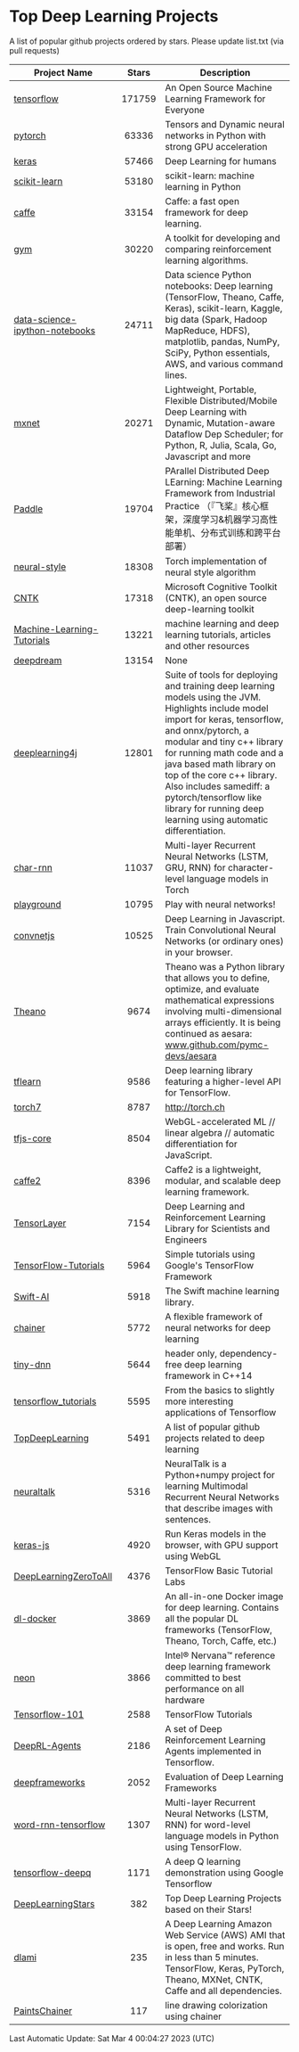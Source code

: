 # Top Deep Learning Projects
A list of popular github projects ordered by stars.
Please update list.txt (via pull requests)

|Project Name| Stars | Description |
| ---------- |:-----:| ----------- |
| [tensorflow](https://github.com/tensorflow/tensorflow) | 171759 | An Open Source Machine Learning Framework for Everyone |
| [pytorch](https://github.com/pytorch/pytorch) | 63336 | Tensors and Dynamic neural networks in Python with strong GPU acceleration |
| [keras](https://github.com/keras-team/keras) | 57466 | Deep Learning for humans |
| [scikit-learn](https://github.com/scikit-learn/scikit-learn) | 53180 | scikit-learn: machine learning in Python |
| [caffe](https://github.com/BVLC/caffe) | 33154 | Caffe: a fast open framework for deep learning. |
| [gym](https://github.com/openai/gym) | 30220 | A toolkit for developing and comparing reinforcement learning algorithms. |
| [data-science-ipython-notebooks](https://github.com/donnemartin/data-science-ipython-notebooks) | 24711 | Data science Python notebooks: Deep learning (TensorFlow, Theano, Caffe, Keras), scikit-learn, Kaggle, big data (Spark, Hadoop MapReduce, HDFS), matplotlib, pandas, NumPy, SciPy, Python essentials, AWS, and various command lines. |
| [mxnet](https://github.com/apache/mxnet) | 20271 | Lightweight, Portable, Flexible Distributed/Mobile Deep Learning with Dynamic, Mutation-aware Dataflow Dep Scheduler; for Python, R, Julia, Scala, Go, Javascript and more |
| [Paddle](https://github.com/PaddlePaddle/Paddle) | 19704 | PArallel Distributed Deep LEarning: Machine Learning Framework from Industrial Practice （『飞桨』核心框架，深度学习&机器学习高性能单机、分布式训练和跨平台部署） |
| [neural-style](https://github.com/jcjohnson/neural-style) | 18308 | Torch implementation of neural style algorithm |
| [CNTK](https://github.com/microsoft/CNTK) | 17318 | Microsoft Cognitive Toolkit (CNTK), an open source deep-learning toolkit |
| [Machine-Learning-Tutorials](https://github.com/ujjwalkarn/Machine-Learning-Tutorials) | 13221 | machine learning and deep learning tutorials, articles and other resources  |
| [deepdream](https://github.com/google/deepdream) | 13154 | None |
| [deeplearning4j](https://github.com/deeplearning4j/deeplearning4j) | 12801 | Suite of tools for deploying and training deep learning models using the JVM. Highlights include model import for keras, tensorflow, and onnx/pytorch, a modular and tiny c++ library for running math code and a java based math library on top of the core c++ library. Also includes samediff: a pytorch/tensorflow like library for running deep learning using automatic differentiation. |
| [char-rnn](https://github.com/karpathy/char-rnn) | 11037 | Multi-layer Recurrent Neural Networks (LSTM, GRU, RNN) for character-level language models in Torch |
| [playground](https://github.com/tensorflow/playground) | 10795 | Play with neural networks! |
| [convnetjs](https://github.com/karpathy/convnetjs) | 10525 | Deep Learning in Javascript. Train Convolutional Neural Networks (or ordinary ones) in your browser. |
| [Theano](https://github.com/Theano/Theano) | 9674 | Theano was a Python library that allows you to define, optimize, and evaluate mathematical expressions involving multi-dimensional arrays efficiently. It is being continued as aesara: www.github.com/pymc-devs/aesara |
| [tflearn](https://github.com/tflearn/tflearn) | 9586 | Deep learning library featuring a higher-level API for TensorFlow. |
| [torch7](https://github.com/torch/torch7) | 8787 | http://torch.ch |
| [tfjs-core](https://github.com/tensorflow/tfjs-core) | 8504 | WebGL-accelerated ML // linear algebra // automatic differentiation for JavaScript. |
| [caffe2](https://github.com/facebookarchive/caffe2) | 8396 | Caffe2 is a lightweight, modular, and scalable deep learning framework. |
| [TensorLayer](https://github.com/tensorlayer/TensorLayer) | 7154 | Deep Learning and Reinforcement Learning Library for Scientists and Engineers  |
| [TensorFlow-Tutorials](https://github.com/nlintz/TensorFlow-Tutorials) | 5964 | Simple tutorials using Google's TensorFlow Framework |
| [Swift-AI](https://github.com/Swift-AI/Swift-AI) | 5918 | The Swift machine learning library. |
| [chainer](https://github.com/chainer/chainer) | 5772 | A flexible framework of neural networks for deep learning |
| [tiny-dnn](https://github.com/tiny-dnn/tiny-dnn) | 5644 | header only, dependency-free deep learning framework in C++14 |
| [tensorflow_tutorials](https://github.com/pkmital/tensorflow_tutorials) | 5595 | From the basics to slightly more interesting applications of Tensorflow |
| [TopDeepLearning](https://github.com/aymericdamien/TopDeepLearning) | 5491 | A list of popular github projects related to deep learning |
| [neuraltalk](https://github.com/karpathy/neuraltalk) | 5316 | NeuralTalk is a Python+numpy project for learning Multimodal Recurrent Neural Networks that describe images with sentences. |
| [keras-js](https://github.com/transcranial/keras-js) | 4920 | Run Keras models in the browser, with GPU support using WebGL |
| [DeepLearningZeroToAll](https://github.com/hunkim/DeepLearningZeroToAll) | 4376 | TensorFlow Basic Tutorial Labs |
| [dl-docker](https://github.com/floydhub/dl-docker) | 3869 | An all-in-one Docker image for deep learning. Contains all the popular DL frameworks (TensorFlow, Theano, Torch, Caffe, etc.) |
| [neon](https://github.com/NervanaSystems/neon) | 3866 | Intel® Nervana™ reference deep learning framework committed to best performance on all hardware |
| [Tensorflow-101](https://github.com/sjchoi86/Tensorflow-101) | 2588 | TensorFlow Tutorials |
| [DeepRL-Agents](https://github.com/awjuliani/DeepRL-Agents) | 2186 | A set of Deep Reinforcement Learning Agents implemented in Tensorflow. |
| [deepframeworks](https://github.com/zer0n/deepframeworks) | 2052 | Evaluation of Deep Learning Frameworks |
| [word-rnn-tensorflow](https://github.com/hunkim/word-rnn-tensorflow) | 1307 | Multi-layer Recurrent Neural Networks (LSTM, RNN) for word-level language models in Python using TensorFlow. |
| [tensorflow-deepq](https://github.com/siemanko/tensorflow-deepq) | 1171 | A deep Q learning demonstration using Google Tensorflow |
| [DeepLearningStars](https://github.com/hunkim/DeepLearningStars) | 382 | Top Deep Learning Projects based on their Stars! |
| [dlami](https://github.com/ritchieng/dlami) | 235 | A Deep Learning Amazon Web Service (AWS) AMI that is open, free and works. Run in less than 5 minutes. TensorFlow, Keras, PyTorch, Theano, MXNet, CNTK, Caffe and all dependencies. |
| [PaintsChainer](https://github.com/taizan/PaintsChainer) | 117 | line drawing colorization using chainer |

Last Automatic Update: Sat Mar  4 00:04:27 2023 (UTC)
